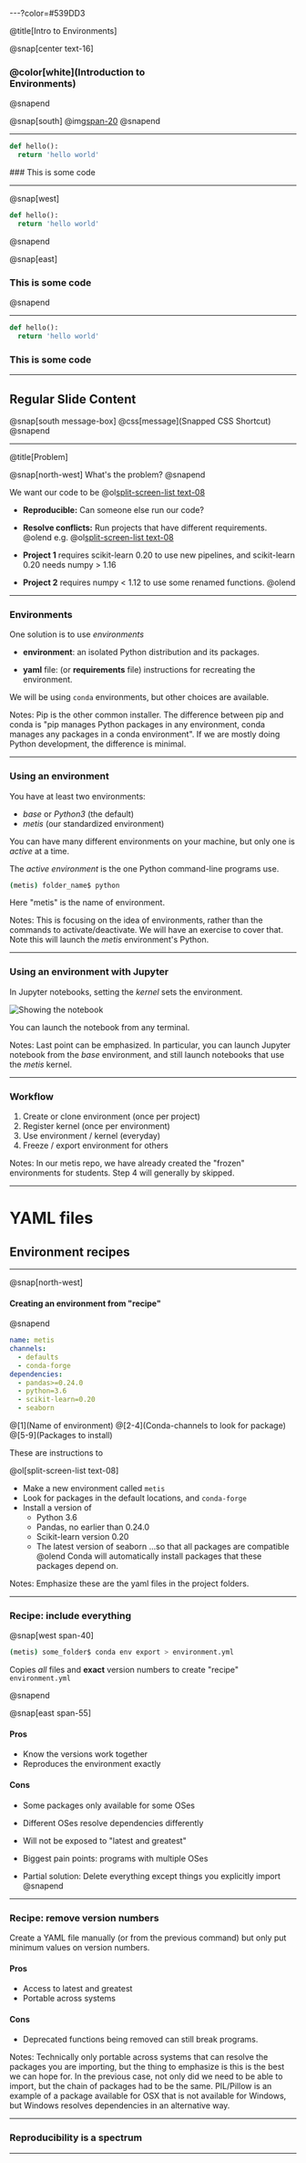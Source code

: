 ---?color=#539DD3

@title[Intro to Environments]

@snap[center text-16]
### @color[white](Introduction to<br/>Environments)
@snapend

@snap[south]
@img[span-20](assets/img/logo.png)
@snapend

---

<div class="left">

```python
def hello():
  return 'hello world'
```

</div>

<div class="right">
### This is some code
</div>

---

@snap[west]

```python
def hello():
  return 'hello world'
```

@snapend

@snap[east]
### This is some code
@snapend

---

```python
def hello():
  return 'hello world'
```

### This is some code


---


## Regular Slide Content

@snap[south message-box]
@css[message](Snapped CSS Shortcut)
@snapend

---

@title[Problem]

@snap[north-west]
What's the problem?
@snapend

We want our code to be
@ol[split-screen-list text-08](false)
* __Reproducible:__
  Can someone else run our code?

* __Resolve conflicts:__
  Run projects that have different requirements.
@olend
e.g.
@ol[split-screen-list text-08](false)
* **Project 1** requires scikit-learn 0.20 to use new pipelines, and scikit-learn 0.20 needs numpy > 1.16
* **Project 2** requires
numpy < 1.12 to use some renamed functions.
@olend

---

### Environments

One solution is to use _environments_

* __environment__: an isolated Python distribution and its packages.

* __yaml__ file: (or __requirements__ file) instructions for recreating the environment.

We will be using `conda` environments, but other choices are available.

Notes: Pip is the other common installer. The difference between pip and conda is "pip manages Python packages in any environment, conda manages any packages in a conda environment". If we are mostly doing Python development, the difference is minimal.

---

### Using an environment

You have at least two environments:
* _base_ or _Python3_ (the default)
* _metis_ (our standardized environment)

You can have many different environments on your machine, but only one is _active_ at a time.

The _active environment_ is the one Python command-line programs use.

```bash
(metis) folder_name$ python
```

Here "metis" is the name of environment.

Notes: This is focusing on the idea of environments, rather than the commands to activate/deactivate. We will have an exercise to cover that. Note this will launch the _metis_ environment's Python.

---

### Using an environment with Jupyter

In Jupyter notebooks, setting the _kernel_ sets the environment.

![Showing the notebook](images/kernel.png)

You can launch the notebook from any terminal.

Notes: Last point can be emphasized. In particular, you can launch Jupyter notebook from the _base_ environment, and still launch notebooks that use the _metis_ kernel.

---

### Workflow

1. Create or clone environment (once per project)
2. Register kernel (once per environment)
3. Use environment / kernel (everyday)
4. Freeze / export environment for others

Notes: In our metis repo, we have already created the "frozen" environments for students. Step 4 will generally by skipped.

---

# YAML files
## Environment recipes

---

@snap[north-west]
#### Creating an environment from "recipe"
@snapend

```yaml
name: metis
channels:
  - defaults
  - conda-forge
dependencies:
  - pandas>=0.24.0
  - python=3.6
  - scikit-learn=0.20
  - seaborn
```

@[1](Name of environment)
@[2-4](Conda-channels to look for package)
@[5-9](Packages to install)

These are instructions to

@ol[split-screen-list text-08]
* Make a new environment called `metis` <!-- data-fragment-index="1" -->
* Look for packages in the default locations, and `conda-forge`
* Install a version of
  * Python 3.6
  * Pandas, no earlier than 0.24.0
  * Scikit-learn version 0.20
  * The latest version of seaborn
  ...so that all packages are compatible
@olend
Conda will automatically install packages that these packages depend on.

Notes: Emphasize these are the yaml files in the project folders.

---

### Recipe: include everything

@snap[west span-40]
```bash
(metis) some_folder$ conda env export > environment.yml
```

Copies _all_ files and __exact__ version numbers to create "recipe" `environment.yml`

@snapend

@snap[east span-55]
#### Pros
* Know the versions work together
* Reproduces the environment exactly

#### Cons
* Some packages only available for some OSes
* Different OSes resolve dependencies differently
* Will not be exposed to "latest and greatest"

* Biggest pain points: programs with multiple OSes
* Partial solution: Delete everything except things you explicitly import
@snapend
---

### Recipe: remove version numbers

Create a YAML file manually (or from the previous command) but only put minimum values on version numbers.

#### Pros
* Access to latest and greatest
* Portable across systems

#### Cons
* Deprecated functions being removed can still break programs.


Notes: Technically only portable across systems that can resolve the packages you are importing, but the thing to emphasize is this is the best we can hope for. In the previous case, not only did we need to be able to import, but the chain of packages had to be the same. PIL/Pillow is an example of a package available for OSX that is not available for Windows, but Windows resolves dependencies in an alternative way.

---

### Reproducibility is a spectrum

---
